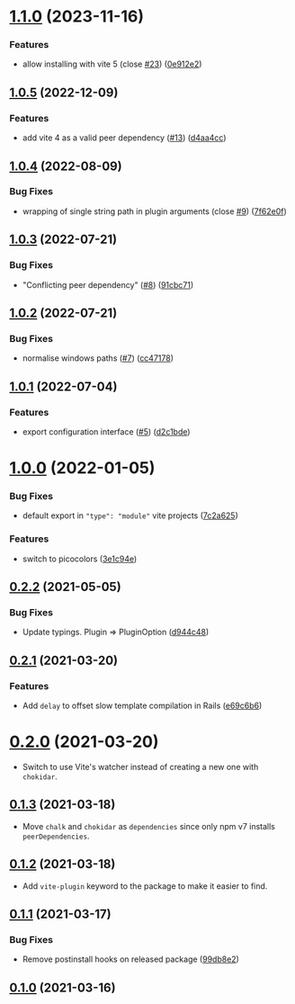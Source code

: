 # [1.1.0](https://github.com/ElMassimo/vite-plugin-full-reload/compare/v1.0.5...v1.1.0) (2023-11-16)


### Features

* allow installing with vite 5 (close [#23](https://github.com/ElMassimo/vite-plugin-full-reload/issues/23)) ([0e912e2](https://github.com/ElMassimo/vite-plugin-full-reload/commit/0e912e2980808a168678846d38ecd08635fa5b00))



## [1.0.5](https://github.com/ElMassimo/vite-plugin-full-reload/compare/v1.0.4...v1.0.5) (2022-12-09)


### Features

* add vite 4 as a valid peer dependency ([#13](https://github.com/ElMassimo/vite-plugin-full-reload/issues/13)) ([d4aa4cc](https://github.com/ElMassimo/vite-plugin-full-reload/commit/d4aa4cc518af7ee50353cccf49a64896a6d8d83e))



## [1.0.4](https://github.com/ElMassimo/vite-plugin-full-reload/compare/v1.0.3...v1.0.4) (2022-08-09)


### Bug Fixes

* wrapping of single string path in plugin arguments (close [#9](https://github.com/ElMassimo/vite-plugin-full-reload/issues/9)) ([7f62e0f](https://github.com/ElMassimo/vite-plugin-full-reload/commit/7f62e0ffa0820b52f7386b123b13617c2fd94f73))



## [1.0.3](https://github.com/ElMassimo/vite-plugin-full-reload/compare/v1.0.2...v1.0.3) (2022-07-21)


### Bug Fixes

* "Conflicting peer dependency" ([#8](https://github.com/ElMassimo/vite-plugin-full-reload/issues/8)) ([91cbc71](https://github.com/ElMassimo/vite-plugin-full-reload/commit/91cbc7107163719d86fe2d8769032f7b29e4cfd7))



## [1.0.2](https://github.com/ElMassimo/vite-plugin-full-reload/compare/v1.0.1...v1.0.2) (2022-07-21)


### Bug Fixes

* normalise windows paths ([#7](https://github.com/ElMassimo/vite-plugin-full-reload/issues/7)) ([cc47178](https://github.com/ElMassimo/vite-plugin-full-reload/commit/cc47178806936cbcc98b246b3989b2073c1d8f6a))



## [1.0.1](https://github.com/ElMassimo/vite-plugin-full-reload/compare/v1.0.0...v1.0.1) (2022-07-04)


### Features

* export configuration interface ([#5](https://github.com/ElMassimo/vite-plugin-full-reload/issues/5)) ([d2c1bde](https://github.com/ElMassimo/vite-plugin-full-reload/commit/d2c1bde2de57061830d13c040b2ff26e4f7e79c2))



# [1.0.0](https://github.com/ElMassimo/vite-plugin-full-reload/compare/v0.2.2...v1.0.0) (2022-01-05)


### Bug Fixes

* default export in `"type": "module"` vite projects ([7c2a625](https://github.com/ElMassimo/vite-plugin-full-reload/commit/7c2a625e46541bdadd1e8f978262c0c59ee2231a))


### Features

* switch to picocolors ([3e1c94e](https://github.com/ElMassimo/vite-plugin-full-reload/commit/3e1c94e12b6be7cc8466949b164272a5e0f066e2))



## [0.2.2](https://github.com/ElMassimo/vite-plugin-full-reload/compare/v0.2.1...v0.2.2) (2021-05-05)


### Bug Fixes

* Update typings. Plugin => PluginOption ([d944c48](https://github.com/ElMassimo/vite-plugin-full-reload/commit/d944c488b058a9973e71f78b3b9473e8d7dada6e))



## [0.2.1](https://github.com/ElMassimo/vite-plugin-full-reload/compare/v0.2.0...v0.2.1) (2021-03-20)


### Features

* Add `delay` to offset slow template compilation in Rails ([e69c6b6](https://github.com/ElMassimo/vite-plugin-full-reload/commit/e69c6b6616a69f7778ef7d34e0a0648fa4dfcbc8))



# [0.2.0](https://github.com/ElMassimo/vite-plugin-full-reload/compare/v0.1.3...v0.2.0) (2021-03-20)

* Switch to use Vite's watcher instead of creating a new one with `chokidar`.

## [0.1.3](https://github.com/ElMassimo/vite-plugin-full-reload/compare/v0.1.2...v0.1.3) (2021-03-18)

* Move `chalk` and `chokidar` as `dependencies` since only npm v7 installs `peerDependencies`.

## [0.1.2](https://github.com/ElMassimo/vite-plugin-full-reload/compare/v0.1.1...v0.1.2) (2021-03-18)

* Add `vite-plugin` keyword to the package to make it easier to find.

## [0.1.1](https://github.com/ElMassimo/vite-plugin-full-reload/compare/v0.1.0...v0.1.1) (2021-03-17)


### Bug Fixes

* Remove postinstall hooks on released package ([99db8e2](https://github.com/ElMassimo/vite-plugin-full-reload/commit/99db8e2717537268850256e7b3e24358ad9a29b3))



## [0.1.0](https://github.com/ElMassimo/js_from_routes/tree/v0.1.0) (2021-03-16)
